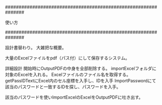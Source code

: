 ###############################################################

使い方




###############################################################

設計書替わり。
大雑把な概要。

大量のExcelファイルをpdf（パス付）にして保存するシステム。


詳細設計
開始時にOutputPDFの中身を全部削除する。
importExcelフォルダに対象のExcelを入れる。
Excelファイルのファイル名を取得する。
getPassIDTextにExcel内のセル座標を入手し、IDを入手
ImportPasswordにて該当のパスワードと一致するIDを探し、パスワードを入手。

該当のパスワードを使いImportExcelのExcelをOutputPDFに吐き出す。


